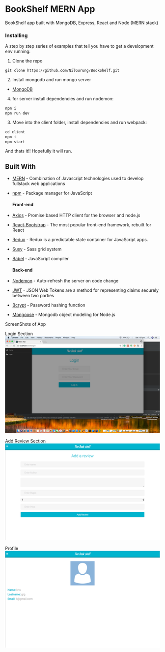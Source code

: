 # BookShelf MERN  App
BookShelf app built with MongoDB, Express, React and Node (MERN stack) 

### Installing

A step by step series of examples that tell you have to get a development env running:

1. Clone the repo
```
git clone https://github.com/NilGurung/BookShelf.git
```

2. Install mongodb and run mongo server
* [MongoDB](https://docs.mongodb.com/manual/installation/)

4. for server install dependencies and run nodemon:
```
npm i
npm run dev
```
3. Move into the client folder, install dependencies and run webpack:
```
cd client
npm i
npm start
```

And thats it!! Hopefully it will run.

## Built With

* [MERN](http://mern.io/) - Combination of Javascript technologies used to develop fullstack web applications
* [npm](https://www.npmjs.com/) - Package manager for JavaScript

  #### Front-end
* [Axios](https://github.com/mzabriskie/axios) - Promise based HTTP client for the browser and node.js
* [React-Bootstrap](https://react-bootstrap.github.io/) - The most popular front-end framework, rebuilt for React
* [Redux](https://github.com/reduxjs/redux) - Redux is a predictable state container for JavaScript apps.
* [Susy](http://susy.oddbird.net/) - Sass grid system
* [Babel](https://babeljs.io/) - JavaScript compiler

  #### Back-end
* [Nodemon](https://nodemon.io/) - Auto-refresh the server on code change
* [JWT](https://jwt.io/) - JSON Web Tokens are a method for representing claims securely between two parties
* [Bcrypt](https://github.com/dcodeIO/bcrypt.js/blob/master/README.md) - Password hashing function
* [Mongoose](http://mongoosejs.com/) - Mongodb object modeling for Node.js

ScreenShots of App


Login Section
![](img/login.png )

Add Review Section
![](img/add-review.png)

Profile
![](img/profile.png)
